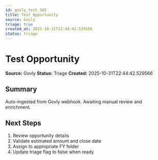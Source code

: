 ```yaml
---
id: govly_test_505
title: Test Opportunity
source: Govly
triage: true
created_at: 2025-10-31T22:44:42.529566
status: triage
---
```


# Test Opportunity

**Source:** Govly
**Status:** Triage
**Created:** 2025-10-31T22:44:42.529566

## Summary

Auto-ingested from Govly webhook. Awaiting manual review and enrichment.

## Next Steps

1. Review opportunity details
2. Validate estimated amount and close date
3. Assign to appropriate FY folder
4. Update triage flag to false when ready
